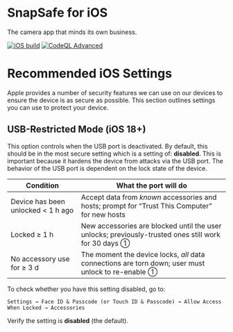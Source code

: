 # SnapSafe for iOS

The camera app that minds its own business.

[![iOS build](https://github.com/SecureCamera/SecureCameraIos/actions/workflows/ios.yml/badge.svg)](https://github.com/SecureCamera/SecureCameraIos/actions/workflows/ios.yml)
[![CodeQL Advanced](https://github.com/SecureCamera/SecureCameraIos/actions/workflows/codeql.yml/badge.svg)](https://github.com/SecureCamera/SecureCameraIos/actions/workflows/codeql.yml)


# Recommended iOS Settings

Apple provides a number of security features we can use on our devices to ensure the device is as secure as possible. This section outlines settings you can use to protect your device.

## USB-Restricted Mode (iOS 18+)

This option controls when the USB port is deactivated. By default, this should be in the most secure setting which is a setting of: **disabled**. This is important because it hardens the device from attacks via the USB port. The behavior of the USB port is dependent on the lock state of the device.

| Condition                          | What the port will do                                                                                |
| ---------------------------------- | ---------------------------------------------------------------------------------------------------- |
| Device has been unlocked < 1 h ago | Accept data from *known* accessories and hosts; prompt for “Trust This Computer” for new hosts       |
| Locked ≥ 1 h                       | New accessories are blocked until the user unlocks; previously-trusted ones still work for 30 days ➀ |
| No accessory use for ≥ 3 d         | The moment the device locks, *all* data connections are torn down; user must unlock to re-enable ➀   |


To check whether you have this setting disabled, go to:

```
Settings → Face ID & Passcode (or Touch ID & Passcode) → Allow Access When Locked → Accessories
```

Verify the setting is **disabled** (the default).
